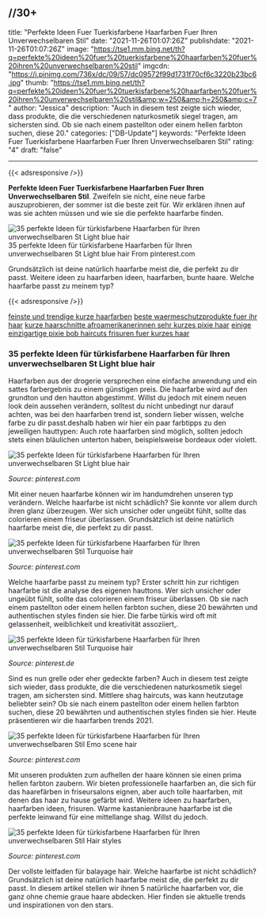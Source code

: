 //30+
---
title: "Perfekte Ideen Fuer Tuerkisfarbene Haarfarben Fuer Ihren Unverwechselbaren Stil"
date: "2021-11-26T01:07:26Z"
publishdate: "2021-11-26T01:07:26Z"
image: "https://tse1.mm.bing.net/th?q=perfekte%20ideen%20fuer%20tuerkisfarbene%20haarfarben%20fuer%20ihren%20unverwechselbaren%20stil"
imgcdn: "https://i.pinimg.com/736x/dc/09/57/dc09572f99d1731f70cf6c3220b23bc6.jpg"
thumb: "https://tse1.mm.bing.net/th?q=perfekte%20ideen%20fuer%20tuerkisfarbene%20haarfarben%20fuer%20ihren%20unverwechselbaren%20stil&amp;w=250&amp;h=250&amp;c=7"
author: "Jessica"
description: "Auch in diesem test zeigte sich wieder, dass produkte, die die verschiedenen naturkosmetik siegel tragen, am sichersten sind. Ob sie nach einem pastellton oder einem hellen farbton suchen, diese 20."
categories: ["DB-Update"]
keywords: "Perfekte Ideen Fuer Tuerkisfarbene Haarfarben Fuer Ihren Unverwechselbaren Stil"
rating: "4"
draft: "false"

---


{{< adsresponsive />}}

**Perfekte Ideen Fuer Tuerkisfarbene Haarfarben Fuer Ihren Unverwechselbaren Stil**. Zweifeln sie nicht, eine neue farbe auszuprobieren, der sommer ist die beste zeit für. Wir erklären ihnen auf was sie achten müssen und wie sie die perfekte haarfarbe finden.


![35 perfekte Ideen für türkisfarbene Haarfarben für Ihren unverwechselbaren St Light blue hair](https://tse1.mm.bing.net/th?q=perfekte%20ideen%20fuer%20tuerkisfarbene%20haarfarben%20fuer%20ihren%20unverwechselbaren%20stil "35 perfekte Ideen für türkisfarbene Haarfarben für Ihren unverwechselbaren St Light blue hair")
35 perfekte Ideen für türkisfarbene Haarfarben für Ihren unverwechselbaren St Light blue hair From pinterest.com

Grundsätzlich ist deine natürlich haarfarbe meist die, die perfekt zu dir passt. Weitere ideen zu haarfarben ideen, haarfarben, bunte haare. Welche haarfarbe passt zu meinem typ?

{{< adsresponsive />}}

[feinste und trendige kurze haarfarben](/feinste-und-trendige-kurze-haarfarben/) [beste waermeschutzprodukte fuer ihr haar](/beste-waermeschutzprodukte-fuer-ihr-haar/) [kurze haarschnitte afroamerikanerinnen sehr kurzes pixie haar](/kurze-haarschnitte-afroamerikanerinnen-sehr-kurzes-pixie-haar/) [einige einzigartige pixie bob haircuts frisuren fuer kurzes haar](/einige-einzigartige-pixie-bob-haircuts-frisuren-fuer-kurzes-haar/) 

### 35 perfekte Ideen für türkisfarbene Haarfarben für Ihren unverwechselbaren St Light blue hair
Haarfarben aus der drogerie versprechen eine einfache anwendung und ein sattes farbergebnis zu einem günstigen preis. Die haarfarbe wird auf den grundton und den hautton abgestimmt. Willst du jedoch mit einem neuen look dein aussehen verändern, solltest du nicht unbedingt nur darauf achten, was bei den haarfarben trend ist, sondern lieber wissen, welche farbe zu dir passt.deshalb haben wir hier ein paar farbtipps zu den jeweiligen hauttypen: Auch rote haarfarben sind möglich, sollten jedoch stets einen bläulichen unterton haben, beispielsweise bordeaux oder violett.


![35 perfekte Ideen für türkisfarbene Haarfarben für Ihren unverwechselbaren St Light blue hair](https://i.pinimg.com/originals/de/52/ca/de52ca97574d44f845e99fc168d7d5a8.jpg "35 perfekte Ideen für türkisfarbene Haarfarben für Ihren unverwechselbaren St Light blue hair")

*Source: pinterest.com*

Mit einer neuen haarfarbe können wir im handumdrehen unseren typ verändern. Welche haarfarbe ist nicht schädlich? Sie konnte vor allem durch ihren glanz überzeugen. Wer sich unsicher oder ungeübt fühlt, sollte das colorieren einem friseur überlassen. Grundsätzlich ist deine natürlich haarfarbe meist die, die perfekt zu dir passt.


![35 perfekte Ideen für türkisfarbene Haarfarben für Ihren unverwechselbaren Stil Turquoise hair](https://i.pinimg.com/736x/dc/09/57/dc09572f99d1731f70cf6c3220b23bc6.jpg "35 perfekte Ideen für türkisfarbene Haarfarben für Ihren unverwechselbaren Stil Turquoise hair")

*Source: pinterest.com*

Welche haarfarbe passt zu meinem typ? Erster schritt hin zur richtigen haarfarbe ist die analyse des eigenen hauttons. Wer sich unsicher oder ungeübt fühlt, sollte das colorieren einem friseur überlassen. Ob sie nach einem pastellton oder einem hellen farbton suchen, diese 20 bewährten und authentischen styles finden sie hier. Die farbe türkis wird oft mit gelassenheit, weiblichkeit und kreativität assoziiert,.


![35 perfekte Ideen für türkisfarbene Haarfarben für Ihren unverwechselbaren Stil Turquoise hair](https://i.pinimg.com/originals/dd/f1/a4/ddf1a4a439253f2c8bb7ec452b7bf85b.jpg "35 perfekte Ideen für türkisfarbene Haarfarben für Ihren unverwechselbaren Stil Turquoise hair")

*Source: pinterest.de*

Sind es nun grelle oder eher gedeckte farben? Auch in diesem test zeigte sich wieder, dass produkte, die die verschiedenen naturkosmetik siegel tragen, am sichersten sind. Mittlere shag haircuts, was kann heutzutage beliebter sein? Ob sie nach einem pastellton oder einem hellen farbton suchen, diese 20 bewährten und authentischen styles finden sie hier. Heute präsentieren wir die haarfarben trends 2021.


![35 perfekte Ideen für türkisfarbene Haarfarben für Ihren unverwechselbaren Stil Emo scene hair](https://i.pinimg.com/originals/1a/ac/a2/1aaca201189dc164b58c44bd920fcfed.jpg "35 perfekte Ideen für türkisfarbene Haarfarben für Ihren unverwechselbaren Stil Emo scene hair")

*Source: pinterest.com*

Mit unseren produkten zum aufhellen der haare können sie einen prima hellen farbton zaubern. Wir bieten professionelle haarfarben an, die sich für das haarefärben in friseursalons eignen, aber auch tolle haarfarben, mit denen das haar zu hause gefärbt wird. Weitere ideen zu haarfarben, haarfarben ideen, frisuren. Warme kastanienbraune haarfarbe ist die perfekte leinwand für eine mittellange shag. Willst du jedoch.


![35 perfekte Ideen für türkisfarbene Haarfarben für Ihren unverwechselbaren Stil Hair styles](https://i.pinimg.com/originals/6b/ca/f0/6bcaf011ef23641132ce513e98743155.jpg "35 perfekte Ideen für türkisfarbene Haarfarben für Ihren unverwechselbaren Stil Hair styles")

*Source: pinterest.com*

Der vollste leitfaden für balayage hair. Welche haarfarbe ist nicht schädlich? Grundsätzlich ist deine natürlich haarfarbe meist die, die perfekt zu dir passt. In diesem artikel stellen wir ihnen 5 natürliche haarfarben vor, die ganz ohne chemie graue haare abdecken. Hier finden sie aktuelle trends und inspirationen von den stars.


